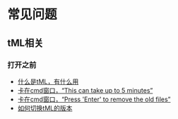 # 常见问题

## tML相关

### 打开之前

- [什么是tML，有什么用][tML1]
- [卡在cmd窗口，“This can take up to 5 minutes”][tML2]
- [卡在cmd窗口，“Press 'Enter' to remove the old files”][tML2]
- [如何切换tML的版本][tML3]


[tML1]: https://github.com/lyc-Lacewing/tML-and-tmod-issues-cn/blob/master/IssuesAndSolutions/tML/WhatIsTML.md
[tML2]: https://github.com/lyc-Lacewing/tML-and-tmod-issues-cn/blob/master/IssuesAndSolutions/tML/Dotnet6.0.md
[tML3]: https://github.com/lyc-Lacewing/tML-and-tmod-issues-cn/blob/master/IssuesAndSolutions/tML/HowToChangeTMLVersion.md
